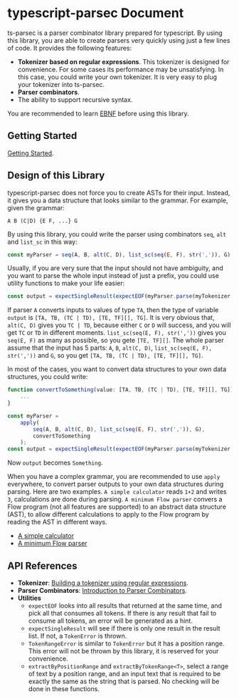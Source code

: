# typescript-parsec Document

ts-parsec is a parser combinator library prepared for typescript. By using this library, you are able to create parsers very quickly using just a few lines of code. It provides the following features:

- **Tokenizer based on regular expressions**. This tokenizer is designed for convenience. For some cases its performance may be unsatisfying. In this case, you could write your own tokenizer. It is very easy to plug your tokenizer into ts-parsec.
- **Parser combinators**.
- The ability to support recursive syntax.

You are recommended to learn [EBNF](https://en.wikipedia.org/wiki/Extended_Backus%E2%80%93Naur_form) before using this library.

## Getting Started

[Getting Started](./GettingStarted.md).

## Design of this Library

typescript-parsec does not force you to create ASTs for their input. Instead, it gives you a data structure that looks similar to the grammar.
For example, given the grammar:

```EBNF
A B (C|D) {E F, ...} G
```

By using this library, you could write the parser using combinators `seq`, `alt` and `list_sc` in this way:

```typescript
const myParser = seq(A, B, alt(C, D), list_sc(seq(E, F), str(',')), G);
```

Usually, if you are very sure that the input should not have ambiguity, and you want to parse the whole input instead of just a prefix, you could use utility functions to make your life easier:

```typescript
const output = expectSingleResult(expectEOF(myParser.parse(myTokenizer.parse(`INPUT`))));
```

If parser `A` converts inputs to values of type `TA`, then the type of variable `output` is `[TA, TB, (TC | TD), [TE, TF][], TG]`.
It is very obvious that, `alt(C, D)` gives you `TC | TD`, because either `C` or `D` will success, and you will get `TC` or `TD` in different moments.
`list_sc(seq(E, F), str(','))` gives you `seq(E, F)` as many as possible, so you gete `[TE, TF][]`.
The whole parser assume that the input has 5 parts: `A`, `B`, `alt(C, D)`, `list_sc(seq(E, F), str(','))` and `G`,
so you get `[TA, TB, (TC | TD), [TE, TF][], TG]`.

In most of the cases, you want to convert data structures to your own data structures, you could write:

```typescript
function convertToSomething(value: [TA, TB, (TC | TD), [TE, TF][], TG]): Something {
    ...
}

const myParser =
    apply(
        seq(A, B, alt(C, D), list_sc(seq(E, F), str(',')), G),
        convertToSomething
    );
const output = expectSingleResult(expectEOF(myParser.parse(myTokenizer.parse(`INPUT`))));
```

Now `output` becomes `Something`.

When you have a complex grammar, you are recommended to use `apply` everywhere, to convert parser outputs to your own data structures during parsing. Here are two examples. `A simple calculator` reads `1+2` and writes `3`, calculations are done during parsing. `A minimum Flow parser` convers a Flow program (not all features are supported) to an abstract data structure (AST), to allow different calculations to apply to the Flow program by reading the AST in different ways.

- [A simple calculator](../packages/tspc-test/src/TestRecursiveParser.ts)
- [A minimum Flow parser](https://github.com/microsoft/react-native-tscodegen/blob/master/packages/minimum-flow-parser/src/Parser.ts)

## API References

- **Tokenizer**: [Building a tokenizer using regular expressions](./Tokenizer.md).
- **Parser Combinators**: [Introduction to Parser Combinators](./ParserCombinators.md).
- **Utilities**
  - `expectEOF` looks into all results that returned at the same time, and pick all that consumes all tokens. If there is any result that fail to consume all tokens, an error will be generated as a hint.
  - `expectSingleResult` will see if there is only one result in the result list. If not, a `TokenError` is thrown.
  - `TokenRangeError` is similar to `TokenError` but it has a position range. This error will not be thrown by this library, it is reserved for your convenience.
  - `extractByPositionRange` and `extractByTokenRange<T>`, select a range of text by a position range, and an input text that is required to be exactly the same as the string that is parsed. No checking will be done in these functions.
